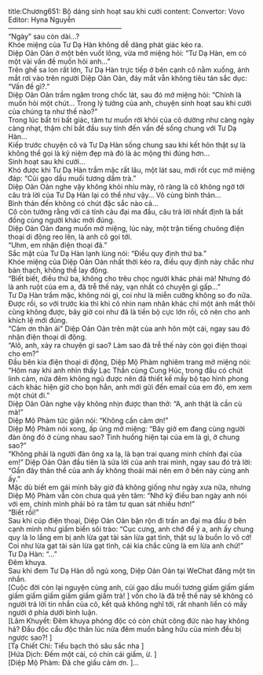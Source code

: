 title:Chương651: Bộ dáng sinh hoạt sau khi cưới
content:
Convertor: Vovo<br>Editor: Hyna Nguyễn<br>————————————————–<br>“Ngày” sau còn dài…?<br>Khóe miệng của Tư Dạ Hàn không dễ dàng phát giác kéo ra.<br>Diệp Oản Oản ở một bên vuốt lông, vừa mở miệng hỏi: “Tư Dạ Hàn, em có một vài vấn đề muốn hỏi anh…”<br>Trên ghế sa lon rất lớn, Tư Dạ Hàn trực tiếp ở bên cạnh cô nằm xuống, ánh mắt rơi vào trên người Diệp Oản Oản, đáy mắt vẫn không tiêu tán sắc dục: “Vấn đề gì?.”<br>Diệp Oản Oản trầm ngâm trong chốc lát, sau đó mở miệng hỏi: “Chính là muốn hỏi một chút… Trong lý tưởng của anh, chuyện sinh hoạt sau khi cưới của chúng ta như thế nào?”<br>Trong lúc bất tri bất giác, tâm tư muốn rời khỏi của cô dường như càng ngày càng nhạt, thậm chí bắt đầu suy tính đến vấn đề sống chung với Tư Dạ Hàn…<br>Kiếp trước chuyện cô và Tư Dạ Hàn sống chung sau khi kết hôn thật sự là không thể gọi là kỷ niệm đẹp mà đó là ác mộng thì đúng hơn…<br>Sinh hoạt sau khi cưới…<br>Khó được khi Tư Dạ Hàn trầm mặc rất lâu, một lát sau, mới rốt cục mở miệng đáp: “Củi gạo dầu muối tương dấm trà.”<br>Diệp Oản Oản nghe vậy không khỏi nhíu mày, rõ ràng là cô không ngờ tới câu trả lời của Tư Dạ Hàn lại có thể như vậy… Vô cùng bình thản…<br>Bình thản đến không có chút đặc sắc nào cả…<br>Cô còn tưởng rằng với cá tính cảu đại ma đầu, câu trả lời nhất định là bất đồng cùng người khác mới đúng.<br>Diệp Oản Oản đang muốn mở miệng, lúc này, một trận tiếng chuông điện thoại di động reo lên, là anh cô gọi tới.<br>“Uhm, em nhận điện thoại đã.”<br>Sắc mặt của Tư Dạ Hàn lạnh lùng nói: “Điều quy định thứ ba.”<br>Khóe miệng của Diệp Oản Oản nhất thời kéo ra, điều quy định này chắc như bàn thạch, không thể lay động.<br>“Biết biết, điều thứ ba, không cho trêu chọc người khác phái mà! Nhưng đó là anh ruột của em a, đã trễ thế này, vạn nhất có chuyện gì gấp…”<br>Tư Dạ Hàn trầm mặc, không nói gì, coi như là miễn cưỡng không so đo nữa.<br>Được rồi, so với trước kia thì khi cô nhìn nam nhân khác chỉ một ánh mắt thôi cũng không được, bây giờ coi như đã là tiến bộ cực lớn rồi, cô nên cho anh khích lệ mới đúng.<br>“Cảm ơn thân ái” Diệp Oản Oản trên mặt của anh hôn một cái, ngay sau đó nhận điện thoại di động.<br>“Alô, anh, xảy ra chuyện gì sao? Làm sao đã trễ thế này còn gọi điện thoại cho em?”<br>Đầu bên kia điện thoại di động, Diệp Mộ Phàm nghiêm trang mở miệng nói: “Hôm nay khi anh nhìn thấy Lạc Thần cùng Cung Húc, trong đầu có chút linh cảm, nửa đêm không ngủ được nên đã thiết kế mấy bộ tạo hình phong cách khác hiện giờ cho bọn hắn, anh mới gửi đến email của em đó, em xem một chút đi.”<br>Diệp Oản Oản nghe vậy không nhịn được than thở: “A, anh thật là cần cù mà!”<br>Diệp Mộ Phàm tức giận nói: “Không cần cảm ơn!”<br>Diệp Mộ Phàm nói xong, ấp úng mở miệng: “Bây giờ em đang cùng người đàn ông đó ở cùng nhau sao? Tình huống hiện tại của em là gì, ở chung sao?”<br>“Không phải là người đàn ông xa lạ, là bạn trai quang minh chính đại của em!” Diệp Oản Oản đầu tiên là sửa lời của anh trai mình, ngay sau đó trả lời: “Gần đây thân thể của anh ấy không thoải mái nên em ở bên này cùng anh ấy.”<br>Mặc dù biết em gái mình bây giờ đã không giống như ngày xưa nữa, nhưng Diệp Mộ Phàm vẫn còn chưa quá yên tâm: “Nhớ kỹ điều ban ngày anh nói với em, chính mình phải bỏ ra tâm tư quan sát nhiều hơn!”<br>“Biết rồi!”<br>Sau khi cúp điện thoại, Diệp Oản Oản bận rộn đi trấn an đại ma đầu ở bên cạnh mình như giấm biển sôi trào: “Cục cưng, anh chớ để ý a, anh ấy chung quy là lo lắng em bị anh lừa gạt tài sản lừa gạt tình, thật sự là buồn lo vô cớ! Coi như lừa gạt tài sản lừa gạt tình, cái kia chắc cũng là em lừa anh chứ!”<br>Tư Dạ Hàn: “…”<br>Đêm khuya.<br>Sau khi đem Tư Dạ Hàn dỗ ngủ xong, Diệp Oản Oản tại WeChat đăng một tin nhắn.<br>[Cuộc đời còn lại nguyện cùng anh, củi gạo dầu muối tương giấm giấm giấm giấm giấm giấm giấm giấm giấm trà! ] vốn cho là đã trễ thế này sẽ không có người trả lời tin nhắn của cô, kết quả không nghĩ tới, rất nhanh liền có mấy người ở phía dưới bình luận.<br>[Lâm Khuyết: Đêm khuya phóng độc có còn chút công đức nào hay không hả? Đầu độc cẩu độc thân lúc nửa đêm muốn bằng hữu của mình đều bị ngược sao?! ]<br>[Tạ Chiết Chi: Tiểu bạch thỏ sâu sắc nha ]<br>[Hứa Dịch: Đếm một cái, có chín cái giấm, ừ. ]<br>[Diệp Mộ Phàm: Đã che giấu cảm ơn. ]…